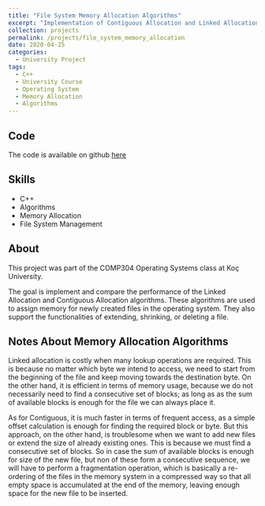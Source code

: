 ```yaml
---
title: "File System Memory Allocation Algorithms"
excerpt: "Implementation of Contiguous Allocation and Linked Allocation algorithms for file system memory management,=,"
collection: projects
permalink: /projects/file_system_memory_allocation
date: 2020-04-25
categories:
  - University Project
tags:
  - C++
  - University Course
  - Operating System
  - Memory Allocation
  - Algorithms
---
```


## Code

The code is available on github [here](https://github.com/NazirNayal8/file-system-space-allocation-analysis)

## Skills

* C++
* Algorithms
* Memory Allocation
* File System Management

## About

This project was part of the COMP304 Operating Systems class at Koç University.

The goal is implement and compare the performance of the Linked Allocation and Contiguous Allocation
algorithms. These algorithms are used to assign memory for newly created files in the operating system.
They also support the functionalities of extending, shrinking, or deleting a file.

## Notes About Memory Allocation Algorithms

Linked allocation is costly when many lookup operations are required. This is because no matter which byte we intend to access,
we need to start from the beginning of the file and keep moving towards the destination byte. On the other hand, it is efficient in terms
of memory usage, because we do not necessarily need to find a consecutive set of blocks; as long as as the sum of available blocks is enough for the file
we can always place it.

As for Contiguous, it is much faster in terms of frequent access, as a simple offset calculation is enough for finding the required block or byte.
But this approach, on the other hand, is troublesome when we want to add new files or extend the size of already existing ones. This is because we must find a
consecutive set of blocks. So in case the sum of available blocks is enough for size of the new file, but non of these form a consecutive sequence, we will have to
perform a fragmentation operation, which is basically a re-ordering of the files in the memory system in a compressed way so that all empty space is accumulated
at the end of the memory, leaving enough space for the new file to be inserted.
